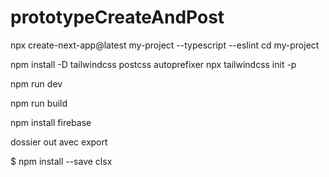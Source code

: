 # prototypeCreateAndPost 


npx create-next-app@latest my-project --typescript --eslint
cd my-project


npm install -D tailwindcss postcss autoprefixer
npx tailwindcss init -p


npm run dev


npm run build


npm install firebase


dossier out avec export


$ npm install --save clsx
